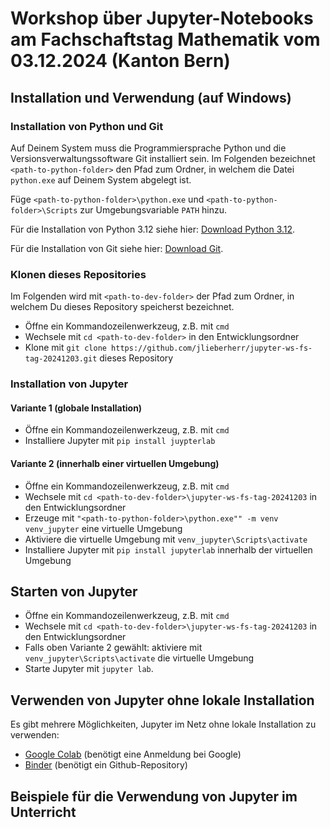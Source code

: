 # Workshop über Jupyter-Notebooks am Fachschaftstag Mathematik vom 03.12.2024 (Kanton Bern)

## Installation und Verwendung (auf Windows)

### Installation von Python und Git

Auf Deinem System muss die Programmiersprache Python und die Versionsverwaltungssoftware Git installiert sein. Im Folgenden bezeichnet ```<path-to-python-folder>``` den Pfad zum Ordner, in welchem die Datei ```python.exe``` auf Deinem System abgelegt ist.

Füge ```<path-to-python-folder>\python.exe``` und ```<path-to-python-folder>\Scripts``` zur Umgebungsvariable ```PATH``` hinzu.

Für die Installation von Python 3.12 siehe hier: [Download Python 3.12](https://www.python.org/downloads/release/python-3127/).

Für die Installation von Git siehe hier: [Download Git](https://git-scm.com/downloads). 

### Klonen dieses Repositories
Im Folgenden wird mit ```<path-to-dev-folder>``` der Pfad zum Ordner, in welchem Du dieses Repository speicherst bezeichnet.
* Öffne ein Kommandozeilenwerkzeug, z.B. mit ```cmd```
* Wechsele mit ```cd <path-to-dev-folder>``` in den Entwicklungsordner
* Klone mit ```git clone https://github.com/jlieberherr/jupyter-ws-fs-tag-20241203.git``` dieses Repository

### Installation von Jupyter
#### Variante 1 (globale Installation)
* Öffne ein Kommandozeilenwerkzeug, z.B. mit ```cmd```
* Installiere Jupyter mit ```pip install juypterlab```

#### Variante 2 (innerhalb einer virtuellen Umgebung)
* Öffne ein Kommandozeilenwerkzeug, z.B. mit ```cmd```
* Wechsele mit ```cd <path-to-dev-folder>\jupyter-ws-fs-tag-20241203``` in den Entwicklungsordner
* Erzeuge mit ```"<path-to-python-folder>\python.exe"" -m venv venv_jupyter``` eine virtuelle Umgebung
* Aktiviere die virtuelle Umgebung mit ```venv_jupyter\Scripts\activate```
* Installiere Jupyter mit ```pip install jupyterlab``` innerhalb der virtuellen Umgebung

## Starten von Jupyter
* Öffne ein Kommandozeilenwerkzeug, z.B. mit ```cmd```
* Wechsele mit ```cd <path-to-dev-folder>\jupyter-ws-fs-tag-20241203``` in den Entwicklungsordner
* Falls oben Variante 2 gewählt: aktiviere mit ```venv_jupyter\Scripts\activate``` die virtuelle Umgebung
* Starte Jupyter mit ```jupyter lab```.

## Verwenden von Jupyter ohne lokale Installation
Es gibt mehrere Möglichkeiten, Jupyter im Netz ohne lokale Installation zu verwenden:
* [Google Colab](https://colab.google/) (benötigt eine Anmeldung bei Google)
* [Binder](https://mybinder.org/) (benötigt ein Github-Repository)

## Beispiele für die Verwendung von Jupyter im Unterricht

